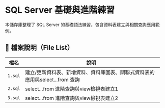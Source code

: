 # SQL Server 基礎與進階練習

本儲存庫整理了 SQL Server 的基礎語法練習，包含資料表建立與相關查詢應用範例。

## 📁 檔案說明（File List）

| 檔名       | 說明                                               |
|------------|----------------------------------------------------|
| `1.sql`    | 建立/更新資料表、新增資料、資料庫圖表、關聯式資料表的應用與select...from 查詢 |
| `2.sql`    | select...from 進階查詢與view檢視表建立1 |
| `3.sql`    | select...from 進階查詢與view檢視表建立2 |
